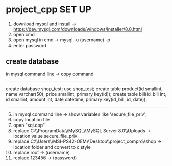 # project_cpp SET UP
1. download mysql and install -> https://dev.mysql.com/downloads/windows/installer/8.0.html
2. open cmd
3. open mysql in cmd -> mysql -u (username) -p
4. enter password
  
create database
-----------------------------------------------------------
in mysql command line -> copy command

-----------------------------------------------------------
create database shop_test;
use shop_test;
create table product(id smallint, name varchar(50), price smallint, primary key(id));
create table bill(id_bill int, id smallint, amount int, date datetime, primary key(id_bill, id, date));

-----------------------------------------------------------
5. in mysql command line -> show variables like 'secure_file_priv';
6. copy location file
7. open "sql.cpp"
8. replace C:\\\ProgramData\\\MySQL\\\MySQL Server 8.0\\\Uploads -> location value secure_file_priv
9. replace C:\\\Users\\\MSI-PS42-OEM\\\Desktop\\\project_compro\\\shop -> location folder and convert to c style
10. replace root -> (username)
11. replace 123456 -> (password)
